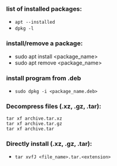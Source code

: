 ### list of installed packages:
- `apt --installed`
- `dpkg -l`

### install/remove a package:
- sudo apt install <package_name>
- sudo apt remove <package_name>

### install program from .deb 
- `sudo dpkg -i <package_name.deb>`

### Decompress files (.xz, .gz, .tar):
```
tar xf archive.tar.xz
tar xf archive.tar.gz
tar xf archive.tar
```
	
### Directly install (.xz, .gz, .tar):
- `tar xvfJ <file_name>.tar.<extension>`
